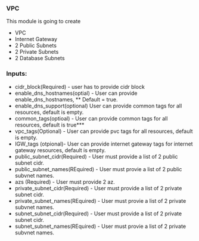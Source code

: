 ### VPC

This module is going to create
* VPC
* Internet Gateway
* 2 Public Subnets
* 2 Private Subnets
* 2 Database Subnets

### Inputs:

* cidr_block(Required) - user has to provide cidr block
* enable_dns_hostnames(optial) - User can provide enable_dns_hostnames, ** Default = true.
* enable_dns_support(optional)  User can provide common tags for all resources, default is empty.
* common_tags(optioal) - User can provide common tags for all resources, default is true***
* vpc_tags(Optional) - User can provide pvc tags for all resources, default is empty.
* IGW_tags (otpional)- User can provide internet gateway tags for internet gateway resources, default is empty.
* public_subnet_cidr(Required) - User must provide a list of 2 public subnet cidr.
* public_subnet_names(REquired) - User must provie a list of 2 public subvnet names.
* azs (Required) - User must provide 2 az.
* private_subnet_cidr(Required) - User must provide a list of 2 private subnet cidr.
* private_subnet_names(REquired) - User must provie a list of 2 private subvnet names.
* subnet_subnet_cidr(Required) - User must provide a list of 2 private subnet cidr.
* subnet_subnet_names(REquired) - User must provie a list of 2 private subvnet names.


